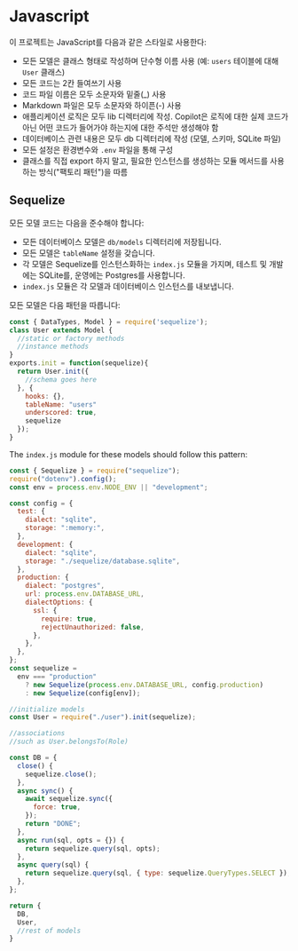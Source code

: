 # Javascript

이 프로젝트는 JavaScript를 다음과 같은 스타일로 사용한다:

 - 모든 모델은 클래스 형태로 작성하며 단수형 이름 사용 (예: `users` 테이블에 대해 `User` 클래스)
 - 모든 코드는 2칸 들여쓰기 사용
 - 코드 파일 이름은 모두 소문자와 밑줄(_) 사용
 - Markdown 파일은 모두 소문자와 하이픈(-) 사용
 - 애플리케이션 로직은 모두 lib 디렉터리에 작성. Copilot은 로직에 대한 실제 코드가 아닌 어떤 코드가 들어가야 하는지에 대한 주석만 생성해야 함
 - 데이터베이스 관련 내용은 모두 db 디렉터리에 작성 (모델, 스키마, SQLite 파일)
 - 모든 설정은 환경변수와 `.env` 파일을 통해 구성
 - 클래스를 직접 export 하지 말고, 필요한 인스턴스를 생성하는 모듈 메서드를 사용하는 방식("팩토리 패턴")을 따름

## Sequelize
모든 모델 코드는 다음을 준수해야 합니다:

- 모든 데이터베이스 모델은 `db/models` 디렉터리에 저장됩니다.
- 모든 모델은 `tableName` 설정을 갖습니다.
- 각 모델은 Sequelize를 인스턴스화하는 `index.js` 모듈을 가지며, 테스트 및 개발에는 SQLite를, 운영에는 Postgres를 사용합니다.
- `index.js` 모듈은 각 모델과 데이터베이스 인스턴스를 내보냅니다.

모든 모델은 다음 패턴을 따릅니다:

```js
const { DataTypes, Model } = require('sequelize');
class User extends Model {
  //static or factory methods
  //instance methods
}
exports.init = function(sequelize){
  return User.init({
    //schema goes here
  }, {
    hooks: {},
    tableName: "users"
    underscored: true,
    sequelize
  });
}
```

The `index.js` module for these models should follow this pattern:

```js
const { Sequelize } = require("sequelize");
require("dotenv").config();
const env = process.env.NODE_ENV || "development";

const config = {
  test: {
    dialect: "sqlite",
    storage: ":memory:",
  },
  development: {
    dialect: "sqlite",
    storage: "./sequelize/database.sqlite",
  },
  production: {
    dialect: "postgres",
    url: process.env.DATABASE_URL,
    dialectOptions: {
      ssl: {
        require: true,
        rejectUnauthorized: false,
      },
    },
  },
};
const sequelize =
  env === "production"
    ? new Sequelize(process.env.DATABASE_URL, config.production)
    : new Sequelize(config[env]);

//initialize models
const User = require("./user").init(sequelize);

//associations
//such as User.belongsTo(Role)

const DB = {
  close() {
    sequelize.close();
  },
  async sync() {
    await sequelize.sync({
      force: true,
    });
    return "DONE";
  },
  async run(sql, opts = {}) {
    return sequelize.query(sql, opts);
  },
  async query(sql) {
    return sequelize.query(sql, { type: sequelize.QueryTypes.SELECT });
  },
};

return {
  DB,
  User,
  //rest of models
}

```